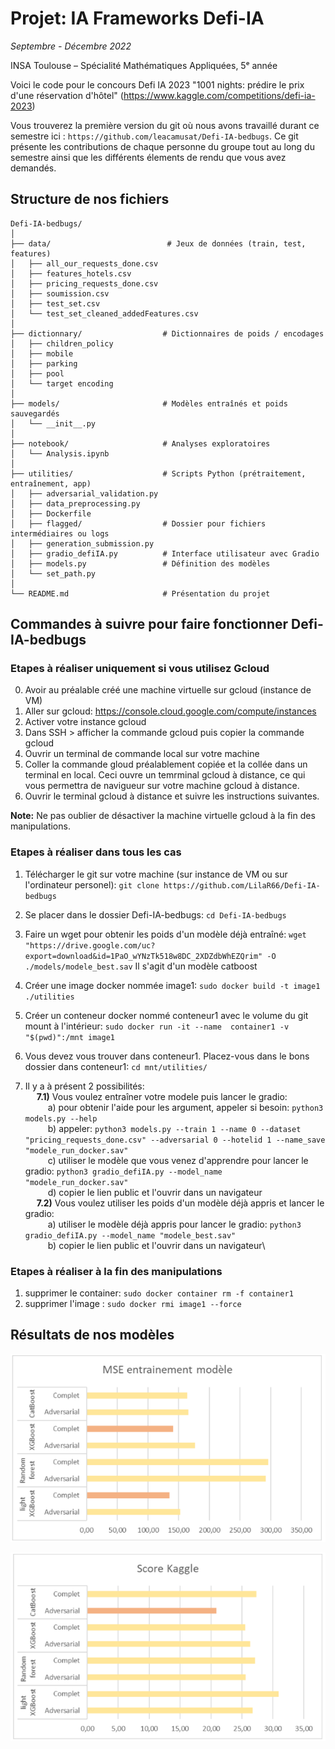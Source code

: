# Projet: IA Frameworks Defi-IA

*Septembre - Décembre 2022*

INSA Toulouse – Spécialité Mathématiques Appliquées, 5ᵉ année

Voici le code pour le concours Defi IA 2023 "1001 nights: prédire le prix d'une réservation d'hôtel" (https://www.kaggle.com/competitions/defi-ia-2023)

Vous trouverez la première version du git où nous avons travaillé durant ce semestre ici : ``https://github.com/leacamusat/Defi-IA-bedbugs``. Ce git présente les contributions de chaque personne du groupe tout au long du semestre ainsi que les différents élements de rendu que vous avez demandés. 

## Structure de nos fichiers
```
Defi-IA-bedbugs/
│
├── data/                          # Jeux de données (train, test, features)
│   ├── all_our_requests_done.csv
│   ├── features_hotels.csv
│   ├── pricing_requests_done.csv
│   ├── soumission.csv
│   ├── test_set.csv
│   └── test_set_cleaned_addedFeatures.csv
│
├── dictionnary/                  # Dictionnaires de poids / encodages
│   ├── children_policy
│   ├── mobile
│   ├── parking
│   ├── pool
│   └── target encoding
│
├── models/                       # Modèles entraînés et poids sauvegardés
│   └── __init__.py
│
├── notebook/                     # Analyses exploratoires
│   └── Analysis.ipynb
│
├── utilities/                    # Scripts Python (prétraitement, entraînement, app)
│   ├── adversarial_validation.py
│   ├── data_preprocessing.py
│   ├── Dockerfile
│   ├── flagged/                  # Dossier pour fichiers intermédiaires ou logs
│   ├── generation_submission.py
│   ├── gradio_defiIA.py          # Interface utilisateur avec Gradio
│   ├── models.py                 # Définition des modèles
│   └── set_path.py
│
└── README.md                     # Présentation du projet
```


## __Commandes à suivre pour faire fonctionner Defi-IA-bedbugs__

### Etapes à réaliser uniquement si vous utilisez Gcloud 
0) Avoir au préalable créé une machine virtuelle sur gcloud (instance de VM)
1) Aller sur gcloud: https://console.cloud.google.com/compute/instances
2) Activer votre instance gcloud
3) Dans SSH > afficher la commande gcloud puis copier la commande gcloud
4) Ouvrir un terminal de commande local sur votre machine
5) Coller la commande gloud préalablement copiée et la collée dans un terminal en local.
   Ceci ouvre un temrminal gcloud à distance, ce qui vous permettra de navigueur sur votre machine gcloud à distance.
6) Ouvrir le terminal gcloud à distance et suivre les instructions suivantes.

**Note:** Ne pas oublier de désactiver la machine virtuelle gcloud à la fin des manipulations.

 ### Etapes à réaliser dans tous les cas
 
1) Télécharger le git sur votre machine (sur instance de VM ou sur l'ordinateur personel): `git clone https://github.com/LilaR66/Defi-IA-bedbugs`
2) Se placer dans le dossier Defi-IA-bedbugs: `cd Defi-IA-bedbugs`
3) Faire un wget pour obtenir les poids d'un modèle déjà entraîné: 
   `wget "https://drive.google.com/uc?export=download&id=1PaO_wYNzTk518w8DC_2XDZdbWhEZQrim" -O ./models/modele_best.sav`  Il s'agit d'un modèle catboost
4) Créer une image docker nommée image1: `sudo docker build -t image1 ./utilities`
5) Créer un conteneur  docker nommé conteneur1 avec le volume du git mount à l'intérieur: `sudo docker run -it --name  container1 -v "$(pwd)":/mnt image1`
6) Vous devez vous trouver dans conteneur1. Placez-vous dans le bons dossier dans conteneur1: `cd mnt/utilities/`

7) Il y a à présent 2 possibilités: \
  &emsp;  **7.1)** Vous voulez entraîner votre modele puis lancer le gradio: \
  &emsp; &emsp;      a) pour obtenir l'aide pour les argument, appeler si besoin: `python3 models.py --help` </br>
  &emsp; &emsp;      b) appeler: `python3 models.py --train 1 --name 0 --dataset "pricing_requests_done.csv" --adversarial 0 --hotelid 1 --name_save "modele_run_docker.sav"` \
  &emsp; &emsp;      c) utiliser le modèle que vous venez d'apprendre pour lancer le gradio: `python3 gradio_defiIA.py --model_name "modele_run_docker.sav"` \
  &emsp; &emsp;      d) copier le lien public et l'ouvrir dans un navigateur \
  &emsp;  **7.2)** Vous voulez utiliser les poids d'un modèle déjà appris et lancer le gradio:\
  &emsp; &emsp;      a) utiliser le modèle déjà appris pour lancer le gradio: `python3 gradio_defiIA.py --model_name "modele_best.sav"`\
  &emsp; &emsp;      b) copier le lien public et l'ouvrir dans un navigateur\


 ### Etapes à réaliser à la fin des manipulations
1) supprimer le container: `sudo docker container rm -f container1` 
2) supprimer l'image : `sudo docker rmi image1 --force`

## Résultats de nos modèles 

![](models/mse.png)

![](models/kaggle.png)
